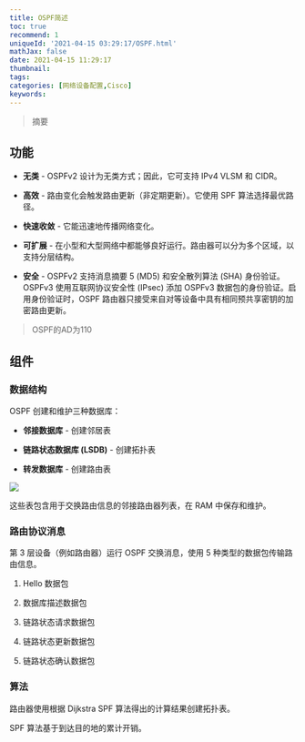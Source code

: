 ```yaml
---
title: OSPF简述
toc: true
recommend: 1
uniqueId: '2021-04-15 03:29:17/OSPF.html'
mathJax: false
date: 2021-04-15 11:29:17
thumbnail:
tags:
categories: [网络设备配置,Cisco]
keywords:
---
```

> 摘要

<!-- more -->

## 功能

- **无类** - OSPFv2 设计为无类方式；因此，它可支持 IPv4 VLSM 和 CIDR。

- **高效** - 路由变化会触发路由更新（非定期更新）。它使用 SPF 算法选择最优路径。

- **快速收敛** - 它能迅速地传播网络变化。

- **可扩展** - 在小型和大型网络中都能够良好运行。路由器可以分为多个区域，以支持分层结构。

- **安全** - OSPFv2 支持消息摘要 5 (MD5) 和安全散列算法 (SHA) 身份验证。OSPFv3 使用互联网协议安全性 (IPsec) 添加 OSPFv3 数据包的身份验证。启用身份验证时，OSPF 路由器只接受来自对等设备中具有相同预共享密钥的加密路由更新。

> OSPF的AD为110

## 组件

### **数据结构**

OSPF 创建和维护三种数据库：

- **邻接数据库** - 创建邻居表

- **链路状态数据库 (LSDB)** - 创建拓扑表

- **转发数据库** - 创建路由表

![](https://cdn.jsdelivr.net/gh/yangchaohe/yangchaohe.github.io@static//img/article/2021/OSPF.png)

这些表包含用于交换路由信息的邻接路由器列表，在 RAM 中保存和维护。

### **路由协议消息**

第 3 层设备（例如路由器）运行 OSPF 交换消息，使用 5 种类型的数据包传输路由信息。

1. Hello 数据包

2. 数据库描述数据包

3. 链路状态请求数据包

4. 链路状态更新数据包

5. 链路状态确认数据包

### **算法**

路由器使用根据 Dijkstra SPF 算法得出的计算结果创建拓扑表。

SPF 算法基于到达目的地的累计开销。 